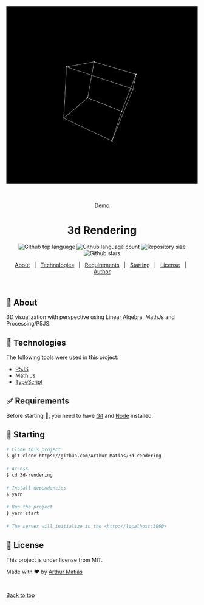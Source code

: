 <div align="center" id="top"> 
  <img src="src\assets\3d-cube-rendering.gif" alt="3d Rendering" />

  &#xa0;

  <a href="https://arthur-matias.github.io/3d-rendering/">Demo</a>
</div>

<h1 align="center">3d Rendering</h1>

<p align="center">
  <img alt="Github top language" src="https://img.shields.io/github/languages/top/Arthur-Matias/3d-rendering?color=56BEB8">

  <img alt="Github language count" src="https://img.shields.io/github/languages/count/Arthur-Matias/3d-rendering?color=56BEB8">

  <img alt="Repository size" src="https://img.shields.io/github/repo-size/Arthur-Matias/3d-rendering?color=56BEB8">

  <!-- <img alt="License" src="https://img.shields.io/github/license/Arthur-Matias/3d-rendering?color=56BEB8"> -->

  <!-- <img alt="Github issues" src="https://img.shields.io/github/issues/Arthur-Matias/3d-rendering?color=56BEB8" /> -->

  <!-- <img alt="Github forks" src="https://img.shields.io/github/forks/Arthur-Matias/3d-rendering?color=56BEB8" /> -->

  <img alt="Github stars" src="https://img.shields.io/github/stars/Arthur-Matias/3d-rendering?color=56BEB8" />
</p>

<!-- Status -->

<!-- <h4 align="center"> 
	🚧  3d Rendering 🚀 Under construction...  🚧
</h4> 

<hr> -->

<p align="center">
  <a href="#dart-about">About</a> &#xa0; | &#xa0; 
  <a href="#rocket-technologies">Technologies</a> &#xa0; | &#xa0;
  <a href="#white_check_mark-requirements">Requirements</a> &#xa0; | &#xa0;
  <a href="#checkered_flag-starting">Starting</a> &#xa0; | &#xa0;
  <a href="#memo-license">License</a> &#xa0; | &#xa0;
  <a href="https://github.com/Arthur-Matias" target="_blank">Author</a>
</p>

<br>

## :dart: About ##

3D visualization with perspective using Linear Algebra, MathJs and Processing/P5JS.

## :rocket: Technologies ##

The following tools were used in this project:

- [P5JS](https://p5js.org/)
- [Math.Js](https://mathjs.org/)
- [TypeScript](https://www.typescriptlang.org/)

## :white_check_mark: Requirements ##

Before starting :checkered_flag:, you need to have [Git](https://git-scm.com) and [Node](https://nodejs.org/en/) installed.

## :checkered_flag: Starting ##

```bash
# Clone this project
$ git clone https://github.com/Arthur-Matias/3d-rendering

# Access
$ cd 3d-rendering

# Install dependencies
$ yarn

# Run the project
$ yarn start

# The server will initialize in the <http://localhost:3000>
```

## :memo: License ##

This project is under license from MIT.


Made with :heart: by <a href="https://github.com/Arthur-Matias" target="_blank">Arthur Matias</a>

&#xa0;

<a href="#top">Back to top</a>
